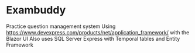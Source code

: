 # Exambuddy
Practice question management system
Using https://www.devexpress.com/products/net/application_framework/  with the Blazor UI
Also uses SQL Server Express with Temporal tables and Entity Framework


